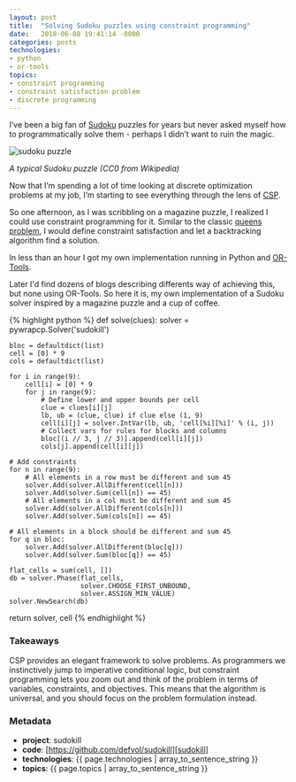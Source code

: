 ```yaml
---
layout: post
title:  "Solving Sudoku puzzles using constraint programming"
date:   2018-06-08 19:41:14 -0800
categories: posts
technologies:
- python
- or-tools
topics:
- constraint programming
- constraint satisfaction problem
- discrete programming
---
```


I’ve been a big fan of [Sudoku][sudoku] puzzles for years but never asked myself how to programmatically solve them - perhaps I didn’t want to ruin the magic.

![sudoku puzzle](https://upload.wikimedia.org/wikipedia/commons/e/e0/Sudoku_Puzzle_by_L2G-20050714_standardized_layout.svg)

_A typical Sudoku puzzle (CC0 from Wikipedia)_

Now that I’m spending a lot of time looking at discrete optimization problems at my job, I’m starting to see everything through the lens of [CSP][csp].

So one afternoon, as I was scribbling on a magazine puzzle, I realized I could use constraint programming for it. Similar to the classic [queens problem][queens], I would define constraint satisfaction and let a backtracking algorithm find a solution.

In less than an hour I got my own implementation running in Python and [OR-Tools][or].

Later I'd find dozens of blogs describing differents way of achieving this, but none using OR-Tools. So here it is, my own implementation of a Sudoku solver inspired by a magazine puzzle and a cup of coffee.

{% highlight python %}
def solve(clues):
    solver = pywrapcp.Solver('sudokill')

    bloc = defaultdict(list)
    cell = [0] * 9
    cols = defaultdict(list)

    for i in range(9):
        cell[i] = [0] * 9
        for j in range(9):
            # Define lower and upper bounds per cell
            clue = clues[i][j]
            lb, ub = (clue, clue) if clue else (1, 9)
            cell[i][j] = solver.IntVar(lb, ub, 'cell[%i][%i]' % (i, j))
            # Collect vars for rules for blocks and columns
            bloc[(i // 3, j // 3)].append(cell[i][j])
            cols[j].append(cell[i][j])

    # Add constraints
    for n in range(9):
        # All elements in a row must be different and sum 45
        solver.Add(solver.AllDifferent(cell[n]))
        solver.Add(solver.Sum(cell[n]) == 45)
        # All elements in a col must be different and sum 45
        solver.Add(solver.AllDifferent(cols[n]))
        solver.Add(solver.Sum(cols[n]) == 45)

    # All elements in a block should be different and sum 45
    for q in bloc:
        solver.Add(solver.AllDifferent(bloc[q]))
        solver.Add(solver.Sum(bloc[q]) == 45)

    flat_cells = sum(cell, [])
    db = solver.Phase(flat_cells,
                      solver.CHOOSE_FIRST_UNBOUND,
                      solver.ASSIGN_MIN_VALUE)
    solver.NewSearch(db)
return solver, cell
{% endhighlight %}

### Takeaways

CSP provides an elegant framework to solve problems. As programmers we instinctively jump to imperative conditional logic, but constraint programming lets you zoom out and think of the problem in terms of variables, constraints, and objectives. This means that the algorithm is universal, and you should focus on the problem formulation instead.

### Metadata

- **project**: sudokill
- **code**: [https://github.com/defvol/sudokill][sudokill]
- **technologies**: {{ page.technologies | array_to_sentence_string }}
- **topics**: {{ page.topics | array_to_sentence_string }}

[sudoku]: https://en.wikipedia.org/wiki/Sudoku
[csp]: https://en.wikipedia.org/wiki/Constraint_satisfaction_problem
[queens]: https://developers.google.com/optimization/cp/queens
[or]: https://developers.google.com/optimization/
[sudokill]: https://github.com/defvol/sudokill
